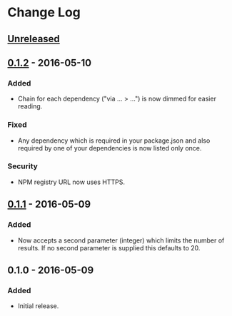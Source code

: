 # Change Log
## [Unreleased]

## [0.1.2] - 2016-05-10
### Added
- Chain for each dependency ("via ... > ...") is now dimmed for easier reading.

### Fixed
- Any dependency which is required in your package.json and also required by one of your dependencies is now listed only once.

### Security
- NPM registry URL now uses HTTPS.

## [0.1.1] - 2016-05-09
### Added
- Now accepts a second parameter (integer) which limits the number of results. If no second parameter is supplied this defaults to 20.

## 0.1.0 - 2016-05-09
### Added
- Initial release.

[Unreleased]: https://github.com/bengummer/depception/compare/v0.1.2...HEAD
[0.1.1]: https://github.com/bengummer/depception/compare/v0.1.0...v0.1.1
[0.1.2]: https://github.com/bengummer/depception/compare/v0.1.1...v0.1.2
